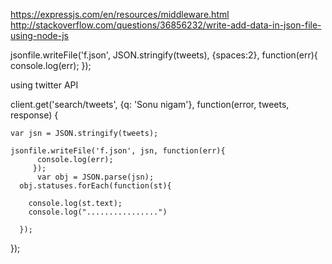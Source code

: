 

https://expressjs.com/en/resources/middleware.html
http://stackoverflow.com/questions/36856232/write-add-data-in-json-file-using-node-js

jsonfile.writeFile('f.json', JSON.stringify(tweets), {spaces:2}, function(err){
      console.log(err);
     });


using twitter API

client.get('search/tweets', {q: 'Sonu nigam'}, function(error, tweets, response) {
	
	var jsn = JSON.stringify(tweets);
	
	jsonfile.writeFile('f.json', jsn, function(err){
          console.log(err);
         });
          var obj = JSON.parse(jsn);
      obj.statuses.forEach(function(st){

        console.log(st.text);
        console.log("................")

      });
    
  });
